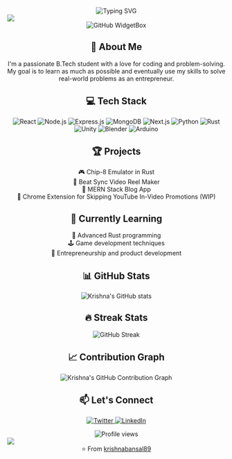<div align="center">
  <img src="https://readme-typing-svg.demolab.com?font=Fira+Code&size=32&duration=2800&pause=2000&color=A9FEF7&center=true&vCenter=true&width=940&lines=Hey%2C+I'm+Krishna+Bansal!+Welcome+to+my+Profile!" alt="Typing SVG" />
</div>

<img src="https://user-images.githubusercontent.com/73097560/115834477-dbab4500-a447-11eb-908a-139a6edaec5c.gif">

<div align="center">
  <img src="https://github-widgetbox.vercel.app/api/profile?username=krishnabansal89&data=followers,repositories,stars,commits&theme=nautilus" alt="GitHub WidgetBox" />
</div>

<h2 align="center">🚀 About Me</h2>

<p align="center">
  I'm a passionate B.Tech student with a love for coding and problem-solving. My goal is to learn as much as possible and eventually use my skills to solve real-world problems as an entrepreneur.
</p>

<h2 align="center">💻 Tech Stack</h2>

<p align="center">
  <img src="https://img.shields.io/badge/React-20232A?style=for-the-badge&logo=react&logoColor=61DAFB" alt="React" />
  <img src="https://img.shields.io/badge/Node.js-43853D?style=for-the-badge&logo=node.js&logoColor=white" alt="Node.js" />
  <img src="https://img.shields.io/badge/Express.js-404D59?style=for-the-badge" alt="Express.js" />
  <img src="https://img.shields.io/badge/MongoDB-4EA94B?style=for-the-badge&logo=mongodb&logoColor=white" alt="MongoDB" />
  <img src="https://img.shields.io/badge/next.js-000000?style=for-the-badge&logo=next.js&logoColor=white" alt="Next.js" />
  <img src="https://img.shields.io/badge/Python-3776AB?style=for-the-badge&logo=python&logoColor=white" alt="Python" />
  <img src="https://img.shields.io/badge/Rust-000000?style=for-the-badge&logo=rust&logoColor=white" alt="Rust" />
  <img src="https://img.shields.io/badge/Unity-100000?style=for-the-badge&logo=unity&logoColor=white" alt="Unity" />
  <img src="https://img.shields.io/badge/Blender-F5792A?style=for-the-badge&logo=blender&logoColor=white" alt="Blender" />
  <img src="https://img.shields.io/badge/Arduino-00979D?style=for-the-badge&logo=Arduino&logoColor=white" alt="Arduino" />
</p>

<h2 align="center">🏆 Projects</h2>

<p align="center">
  🎮 Chip-8 Emulator in Rust<br>
  🎵 Beat Sync Video Reel Maker<br>
  📝 MERN Stack Blog App<br>
  🎥 Chrome Extension for Skipping YouTube In-Video Promotions (WIP)
</p>

<h2 align="center">🌱 Currently Learning</h2>

<p align="center">
  🦀 Advanced Rust programming<br>
  🕹️ Game development techniques<br>
  💼 Entrepreneurship and product development
</p>

<h2 align="center">📊 GitHub Stats</h2>

<div align="center">
  <img src="https://github-readme-stats.vercel.app/api?username=krishnabansal89&show_icons=true&theme=radical" alt="Krishna's GitHub stats" />
</div>

<h2 align="center">🔥 Streak Stats</h2>

<div align="center">
  <img src="https://github-readme-streak-stats.herokuapp.com/?user=krishnabansal89&theme=radical" alt="GitHub Streak" />
</div>

<h2 align="center">📈 Contribution Graph</h2>

<div align="center">
  <img src="https://github-profile-summary-cards.vercel.app/api/cards/profile-details?username=krishnabansal89&theme=radical" alt="Krishna's GitHub Contribution Graph" />
</div>

<h2 align="center">📫 Let's Connect</h2>

<p align="center">
  <a href="https://twitter.com/krishna__bansal" target="_blank">
    <img src="https://img.shields.io/badge/Twitter-1DA1F2?style=for-the-badge&logo=twitter&logoColor=white" alt="Twitter" />
  </a>
  <a href="https://www.linkedin.com/in/krishna-bansal-a82a68254/" target="_blank">
    <img src="https://img.shields.io/badge/LinkedIn-0077B5?style=for-the-badge&logo=linkedin&logoColor=white" alt="LinkedIn" />
  </a>
</p>

<div align="center">
  <img src="https://komarev.com/ghpvc/?username=krishnabansal89&style=flat-square&color=blue" alt="Profile views" />
</div>

<img src="https://user-images.githubusercontent.com/73097560/115834477-dbab4500-a447-11eb-908a-139a6edaec5c.gif">

<div align="center">
  ⭐️ From <a href="https://github.com/krishnabansal89">krishnabansal89</a>
</div>
